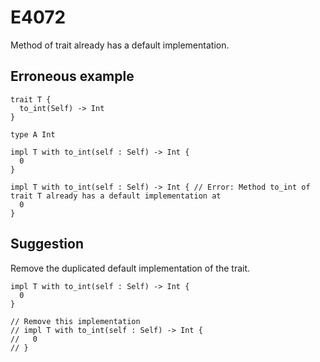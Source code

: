# E4072

Method of trait already has a default implementation.

## Erroneous example

```moonbit
trait T {
  to_int(Self) -> Int
}

type A Int

impl T with to_int(self : Self) -> Int {
  0
}

impl T with to_int(self : Self) -> Int { // Error: Method to_int of trait T already has a default implementation at
  0
}
```

## Suggestion

Remove the duplicated default implementation of the trait.

```moonbit
impl T with to_int(self : Self) -> Int {
  0
}

// Remove this implementation
// impl T with to_int(self : Self) -> Int {
//   0
// }
```
